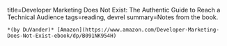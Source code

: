 title=Developer Marketing Does Not Exist: The Authentic Guide to Reach a Technical Audience
tags=reading, devrel
summary=Notes from the book.
~~~~~~
*(by DuVander)* [Amazon](https://www.amazon.com/Developer-Marketing-Does-Not-Exist-ebook/dp/B091NK954H)

